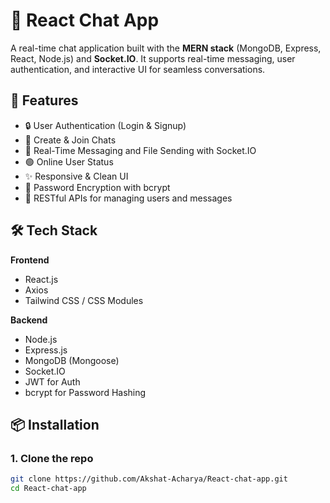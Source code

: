 # 💬 React Chat App

A real-time chat application built with the **MERN stack** (MongoDB, Express, React, Node.js) and **Socket.IO**. It supports real-time messaging, user authentication, and interactive UI for seamless conversations.

## 🚀 Features

- 🔒 User Authentication (Login & Signup)
- 👥 Create & Join Chats
- 💬 Real-Time Messaging and File Sending with Socket.IO
- 🟢 Online User Status
- ✨ Responsive & Clean UI
- 🔐 Password Encryption with bcrypt
- 🔧 RESTful APIs for managing users and messages

## 🛠️ Tech Stack

**Frontend**  
- React.js  
- Axios  
- Tailwind CSS / CSS Modules  

**Backend**  
- Node.js  
- Express.js  
- MongoDB (Mongoose)  
- Socket.IO  
- JWT for Auth  
- bcrypt for Password Hashing  

## 📦 Installation

### 1. Clone the repo
```bash
git clone https://github.com/Akshat-Acharya/React-chat-app.git
cd React-chat-app
